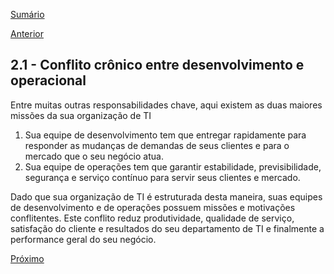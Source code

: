 [Sumário](https://github.com/lucasfantacuci/DevOpsRevelado/blob/master/README.md)


[Anterior](https://github.com/lucasfantacuci/DevOpsRevelado/blob/master/CHAPTER02/2-WHATISYOURPROBLEMSINTIWITHOUTDEVOPS.md)


## 2.1 - Conflito crônico entre desenvolvimento e operacional


Entre muitas outras responsabilidades chave, aqui existem as duas maiores missões da sua organização de TI


1. Sua equipe de desenvolvimento tem que entregar rapidamente para responder as mudanças de demandas de seus clientes e para o mercado que o seu negócio atua.
2. Sua equipe de operações tem que garantir estabilidade, previsibilidade, segurança e serviço contínuo para servir seus clientes e mercado.


Dado que sua organização de TI é estruturada desta maneira, suas equipes de desenvolvimento e de operações possuem missões e motivações conflitentes. Este conflito reduz produtividade, qualidade de serviço, satisfação do cliente e resultados do seu departamento de TI e finalmente a performance geral do seu negócio.


[Próximo](https://github.com/lucasfantacuci/DevOpsRevelado/blob/master/CHAPTER02/2-2-NOWYOUAREINTECHNICALDEBT.md)
